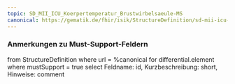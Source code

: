 ```yaml
---
topic: SD_MII_ICU_Koerpertemperatur_Brustwirbelsaeule-MS
canonical: https://gematik.de/fhir/isik/StructureDefinition/sd-mii-icu-koerpertemperatur-brustwirbelsaeule
---
```


### Anmerkungen zu Must-Support-Feldern

<fql>
from
	StructureDefinition
where 
    url = %canonical
for differential.element
where mustSupport = true
select
	Feldname: id, Kurzbeschreibung: short, Hinweise: comment
</fql>

